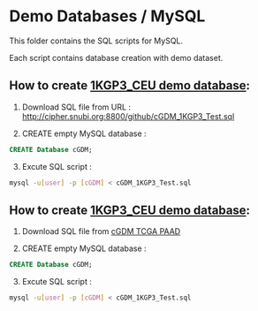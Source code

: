 # Demo Databases / MySQL 

This folder contains the SQL scripts for MySQL.

Each script contains database creation with demo dataset.


## How to create [1KGP3_CEU demo database](1KGP3_CEU): 

1. Download SQL file from URL : http://cipher.snubi.org:8800/github/cGDM_1KGP3_Test.sql

2. CREATE empty MySQL database :
```sql
CREATE Database cGDM;
```

3. Excute SQL script :
```sh
mysql -u[user] -p [cGDM] < cGDM_1KGP3_Test.sql
``` 


## How to create [1KGP3_CEU demo database](1KGP3_CEU): 

1. Download SQL file from [cGDM TCGA PAAD](cGDM_TCGA_PAAD_Demo_Database.sql)

2. CREATE empty MySQL database :
```sql
CREATE Database cGDM;
```

3. Excute SQL script :
```sh
mysql -u[user] -p [cGDM] < cGDM_1KGP3_Test.sql
```  
